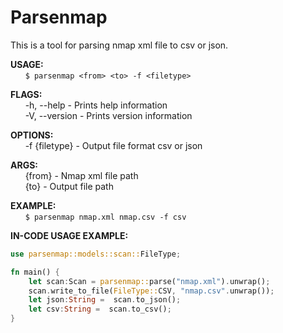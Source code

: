 # Parsenmap

This is a tool for parsing nmap xml file to csv or json.

**USAGE:** <br/>
&nbsp;&nbsp;&nbsp;&nbsp;&nbsp;&nbsp;`$ parsenmap <from> <to> -f <filetype>`



**FLAGS:** <br/>
&nbsp;&nbsp;&nbsp;&nbsp;&nbsp;&nbsp;-h, --help - Prints help information <br/>
&nbsp;&nbsp;&nbsp;&nbsp;&nbsp;&nbsp;-V, --version - Prints version information <br/>

**OPTIONS:** <br/>
&nbsp;&nbsp;&nbsp;&nbsp;&nbsp;&nbsp;-f {filetype} - Output file format csv or json


**ARGS:** <br/>
&nbsp;&nbsp;&nbsp;&nbsp;&nbsp;&nbsp;{from} - Nmap xml file path <br/>
&nbsp;&nbsp;&nbsp;&nbsp;&nbsp;&nbsp;{to} - Output file path

**EXAMPLE:** <br/>
&nbsp;&nbsp;&nbsp;&nbsp;&nbsp;&nbsp;`$ parsenmap nmap.xml nmap.csv -f csv`

**IN-CODE USAGE EXAMPLE:** <br/>

```rust
use parsenmap::models::scan::FileType;

fn main() {
    let scan:Scan = parsenmap::parse("nmap.xml").unwrap();
    scan.write_to_file(FileType::CSV, "nmap.csv".unwrap());
    let json:String =  scan.to_json();
    let csv:String =  scan.to_csv();
}
```
